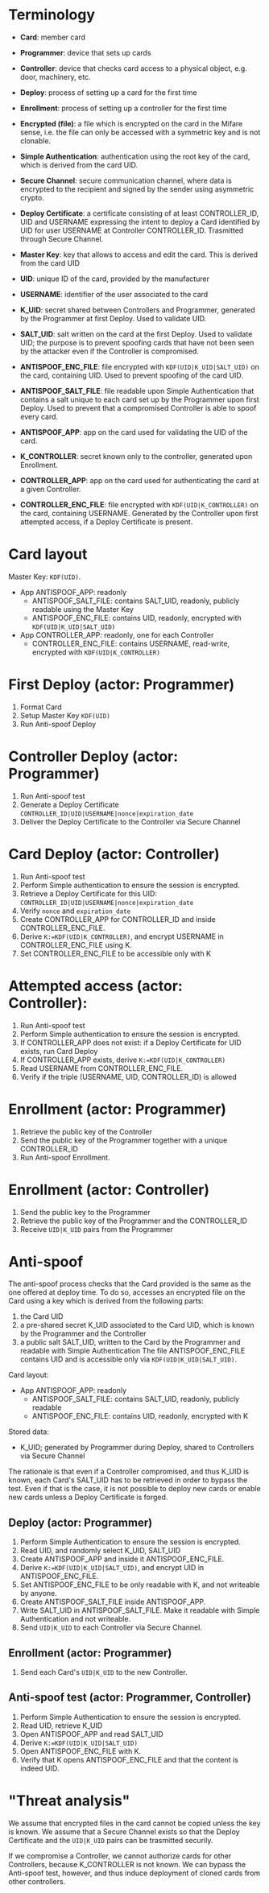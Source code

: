 Terminology
===
 - **Card**: member card
 - **Programmer**: device that sets up cards
 - **Controller**: device that checks card access to a physical object, e.g. door, machinery, etc.
 - **Deploy**: process of setting up a card for the first time
 - **Enrollment**: process of setting up a controller for the first time
 - **Encrypted (file)**: a file which is encrypted on the card in the Mifare sense, i.e. the file can only be accessed with
   a symmetric key and is not clonable.
 - **Simple Authentication**: authentication using the root key of the card, which is derived from the card UID.
 - **Secure Channel**: secure communication channel, where data is encrypted to the recipient and signed by the sender
   using asymmetric crypto.
 - **Deploy Certificate**: a certificate consisting of at least CONTROLLER_ID, UID and USERNAME expressing the intent to
   deploy a Card identified by UID for user USERNAME at Controller CONTROLLER_ID. Trasmitted through Secure Channel.
 - **Master Key**: key that allows to access and edit the card. This is derived from the card UID



 - **UID**: unique ID of the card, provided by the manufacturer
 - **USERNAME**: identifier of the user associated to the card

 - **K_UID**: secret shared between Controllers and Programmer, generated by the Programmer at first Deploy. Used to
   validate UID.
 - **SALT_UID**: salt written on the card at the first Deploy. Used to validate UID; the purpose is to prevent spoofing
   cards that have not been seen by the attacker even if the Controller is compromised.
 - **ANTISPOOF_ENC_FILE**: file encrypted with `KDF(UID|K_UID|SALT_UID)` on the card, containing UID. Used to prevent
   spoofing of the card UID.
 - **ANTISPOOF_SALT_FILE**: file readable upon Simple Authentication that contains a salt unique to each card set up by the
   Programmer upon first Deploy. Used to prevent that a compromised Controller is able to spoof every card.
 - **ANTISPOOF_APP**: app on the card used for validating the UID of the card.

 - **K_CONTROLLER**: secret known only to the controller, generated upon Enrollment.
 - **CONTROLLER_APP**: app on the card used for authenticating the card at a given Controller.
 - **CONTROLLER_ENC_FILE**: file encrypted with `KDF(UID|K_CONTROLLER)` on the card, containing USERNAME. Generated by the
   Controller upon first attempted access, if a Deploy Certificate is present.

Card layout
===
Master Key: `KDF(UID)`.
  - App ANTISPOOF_APP: readonly
    - ANTISPOOF_SALT_FILE: contains SALT_UID, readonly, publicly readable using the Master Key
    - ANTISPOOF_ENC_FILE: contains UID, readonly, encrypted with `KDF(UID|K_UID|SALT_UID)`
  - App CONTROLLER_APP: readonly, one for each Controller
    - CONTROLLER_ENC_FILE: contains USERNAME, read-write, encrypted with `KDF(UID|K_CONTROLLER)`


First Deploy (actor: Programmer)
===
  1. Format Card
  2. Setup Master Key `KDF(UID)`
  3. Run Anti-spoof Deploy

Controller Deploy (actor: Programmer)
===
  1. Run Anti-spoof test
  2. Generate a Deploy Certificate `CONTROLLER_ID|UID|USERNAME|nonce|expiration_date`
  3. Deliver the Deploy Certificate to the Controller via Secure Channel


Card Deploy (actor: Controller)
===
  1. Run Anti-spoof test
  2. Perform Simple authentication to ensure the session is encrypted.
  3. Retrieve a Deploy Certificate for this UID: `CONTROLLER_ID|UID|USERNAME|nonce|expiration_date`
  4. Verify `nonce` and `expiration_date`
  5. Create CONTROLLER_APP for CONTROLLER_ID and inside CONTROLLER_ENC_FILE.
  6. Derive `K:=KDF(UID|K_CONTROLLER)`, and encrypt USERNAME in CONTROLLER_ENC_FILE using K.
  7. Set CONTROLLER_ENC_FILE to be accessible only with K

Attempted access (actor: Controller):
===
  1. Run Anti-spoof test
  2. Perform Simple authentication to ensure the session is encrypted.
  3. If CONTROLLER_APP does not exist: if a Deploy Certificate for UID exists, run Card Deploy
  4. If CONTROLLER_APP exists, derive `K:=KDF(UID|K_CONTROLLER)`
  5. Read USERNAME from CONTROLLER_ENC_FILE.
  6. Verify if the triple (USERNAME, UID, CONTROLLER_ID) is allowed

Enrollment (actor: Programmer)
===
  1. Retrieve the public key of the Controller
  2. Send the public key of the Programmer together with a unique CONTROLLER_ID
  3. Run Anti-spoof Enrollment.

Enrollment (actor: Controller)
===
  1. Send the public key to the Programmer
  2. Retrieve the public key of the Programmer and the CONTROLLER_ID
  3. Receive `UID|K_UID` pairs from the Programmer

Anti-spoof
===

The anti-spoof process checks that the Card provided is the same as the one offered at deploy time.
To do so, accesses an encrypted file on the Card using a key which is derived from the following parts:
  1. the Card UID
  2. a pre-shared secret K_UID associated to the Card UID, which is known by the Programmer and the Controller
  3. a public salt SALT_UID, written to the Card by the Programmer and readable with Simple Authentication
The file ANTISPOOF_ENC_FILE contains UID and is accessible only via `KDF(UID|K_UID|SALT_UID)`.

Card layout:
  - App ANTISPOOF_APP: readonly
    - ANTISPOOF_SALT_FILE: contains SALT_UID, readonly, publicly readable
    - ANTISPOOF_ENC_FILE: contains UID, readonly, encrypted with K

Stored data:
  - K_UID; generated by Programmer during Deploy, shared to Controllers via Secure Channel

The rationale is that even if a Controller compromised, and thus K_UID is known, each Card's SALT_UID has to be
retrieved in order to bypass the test. Even if that is the case, it is not possible to deploy new cards or enable new
cards unless a Deploy Certificate is forged.

Deploy (actor: Programmer)
---
  1. Perform Simple Authentication to ensure the session is encrypted.
  2. Read UID, and randomly select K_UID, SALT_UID
  3. Create ANTISPOOF_APP and inside it ANTISPOOF_ENC_FILE.
  4. Derive `K:=KDF(UID|K_UID|SALT_UID)`, and encrypt UID in ANTISPOOF_ENC_FILE.
  5. Set ANTISPOOF_ENC_FILE to be only readable with K, and not writeable by anyone.
  6. Create ANTISPOOF_SALT_FILE inside ANTISPOOF_APP.
  7. Write SALT_UID in ANTISPOOF_SALT_FILE. Make it readable with Simple Authentication and not writeable.
  8. Send `UID|K_UID` to each Controller via Secure Channel.

Enrollment (actor: Programmer)
---
  1. Send each Card's `UID|K_UID` to the new Controller.

Anti-spoof test (actor: Programmer, Controller)
---
  1. Perform Simple Authentication to ensure the session is encrypted.
  2. Read UID, retrieve K_UID
  3. Open ANTISPOOF_APP and read SALT_UID
  4. Derive `K:=KDF(UID|K_UID|SALT_UID)`
  5. Open ANTISPOOF_ENC_FILE with K.
  6. Verify that K opens ANTISPOOF_ENC_FILE and that the content is indeed UID.


"Threat analysis"
===
We assume that encrypted files in the card cannot be copied unless the key is known.
We assume that a Secure Channel exists so that the Deploy Certificate and the `UID|K_UID` pairs can be trasmitted
securily.

If we compromise a Controller, we cannot authorize cards for other Controllers, because K_CONTROLLER is not known.
We can bypass the Anti-spoof test, however, and thus induce deployment of cloned cards from other controllers.
